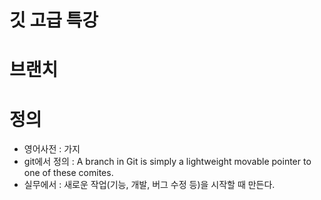 # 깃 고급 특강


# 브랜치

# 정의
 - 영어사전 : 가지
 - git에서 정의 : A branch in Git is simply a lightweight movable pointer to  one of these comites.
 - 실무에서 : 새로운 작업(기능, 개발, 버그 수정 등)을 시작할 때 만든다.